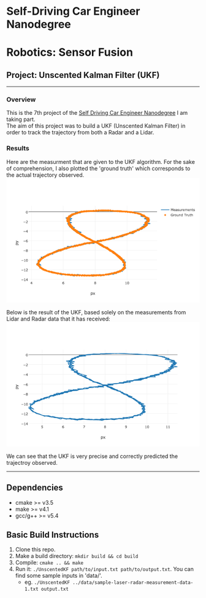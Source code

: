 # Self-Driving Car Engineer Nanodegree
# Robotics: Sensor Fusion
## Project: Unscented Kalman Filter (UKF)

---

### Overview
This is the 7th project of the [Self Driving Car Engineer Nanodegree](https://www.udacity.com/course/self-driving-car-engineer-nanodegree--nd013) I am taking part. <br>
The aim of this project was to build a UKF (Unscented Kalman Filter) in order to track the trajectory from both a Radar and a Lidar.

### Results
Here are the measurment that are given to the UKF algorithm. For the sake of comprehension, I also plotted the 'ground truth' which corresponds to the actual trajectory observed. 
![measurements](output_images/meas_gt.png)


Below is the result of the UKF, based solely on the measurements from Lidar and Radar data that it has received: 
![ukf](output_images/UKF_result.png)


We can see that the UKF is very precise and correctly predicted the trajectroy observed. 

---

## Dependencies

* cmake >= v3.5
* make >= v4.1
* gcc/g++ >= v5.4

## Basic Build Instructions

1. Clone this repo.
2. Make a build directory: `mkdir build && cd build`
3. Compile: `cmake .. && make`
4. Run it: `./UnscentedKF path/to/input.txt path/to/output.txt`. You can find
   some sample inputs in 'data/'.
    - eg. `./UnscentedKF ../data/sample-laser-radar-measurement-data-1.txt output.txt`